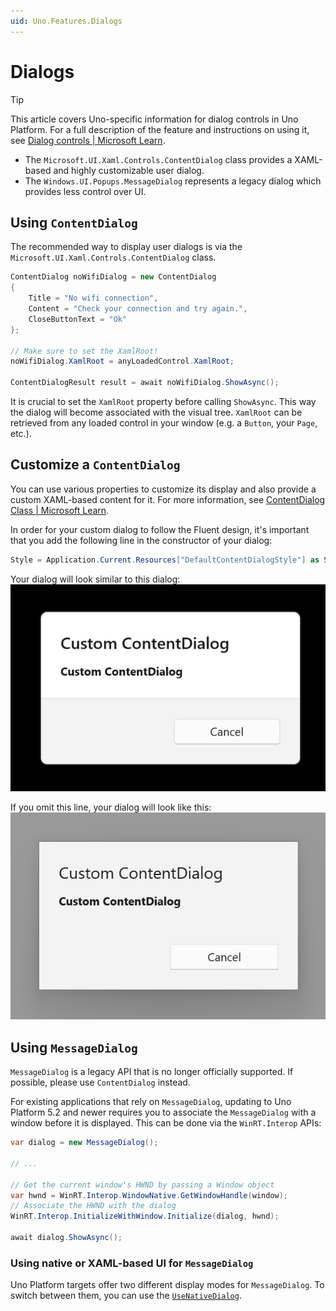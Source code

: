 ```yaml
---
uid: Uno.Features.Dialogs
---
```


# Dialogs

> [!TIP]
> This article covers Uno-specific information for dialog controls in Uno Platform. For a full description of the feature and instructions on using it, see [Dialog controls | Microsoft Learn](https://learn.microsoft.com/windows/apps/design/controls/dialogs-and-flyouts/dialogs).

* The `Microsoft.UI.Xaml.Controls.ContentDialog` class provides a XAML-based and highly customizable user dialog.
* The `Windows.UI.Popups.MessageDialog` represents a legacy dialog which provides less control over UI.

## Using `ContentDialog`

The recommended way to display user dialogs is via the `Microsoft.UI.Xaml.Controls.ContentDialog` class.

```csharp
ContentDialog noWifiDialog = new ContentDialog
{
    Title = "No wifi connection",
    Content = "Check your connection and try again.",
    CloseButtonText = "Ok"
};

// Make sure to set the XamlRoot!
noWifiDialog.XamlRoot = anyLoadedControl.XamlRoot;

ContentDialogResult result = await noWifiDialog.ShowAsync();
```

It is crucial to set the `XamlRoot` property before calling `ShowAsync`. This way the dialog will become associated with the visual tree. `XamlRoot` can be retrieved from any loaded control in your window (e.g. a `Button`, your `Page`, etc.).

## Customize a `ContentDialog`

You can use various properties to customize its display and also provide a custom XAML-based content for it. For more information, see [ContentDialog Class | Microsoft Learn](https://learn.microsoft.com/windows/windows-app-sdk/api/winrt/microsoft.ui.xaml.controls.contentdialog).

In order for your custom dialog to follow the Fluent design, it's important that you add the following line in the constructor of your dialog:

```csharp
Style = Application.Current.Resources["DefaultContentDialogStyle"] as Style;
```

Your dialog will look similar to this dialog:
![Content dialog with style sample](../Assets/features/contentdialog/withstyle.png)

If you omit this line, your dialog will look like this:
![Content dialog without style sample](../Assets/features/contentdialog/withoutstyle.png)

## Using `MessageDialog`

`MessageDialog` is a legacy API that is no longer officially supported. If possible, please use `ContentDialog` instead.

For existing applications that rely on `MessageDialog`, updating to Uno Platform 5.2 and newer requires you to associate the `MessageDialog` with a window before it is displayed. This can be done via the `WinRT.Interop` APIs:

```csharp
var dialog = new MessageDialog();

// ...

// Get the current window's HWND by passing a Window object
var hwnd = WinRT.Interop.WindowNative.GetWindowHandle(window);
// Associate the HWND with the dialog
WinRT.Interop.InitializeWithWindow.Initialize(dialog, hwnd);

await dialog.ShowAsync();
```

### Using native or XAML-based UI for `MessageDialog`

Uno Platform targets offer two different display modes for `MessageDialog`. To switch between them, you can use the [`UseNativeDialog`](../feature-flags.md#messagedialog).

